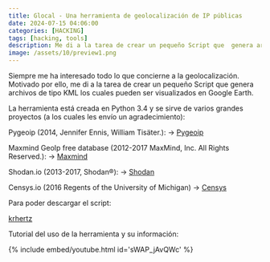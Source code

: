 ```yaml
---
title: Glocal - Una herramienta de geolocalización de IP públicas
date: 2024-07-15 04:06:00 
categories: [HACKING]
tags: [hacking, tools]
description: Me di a la tarea de crear un pequeño Script que  genera archivos de tipo KML los cuales pueden ser visualizados en Google Earth.
image: /assets/10/preview1.png
---
```


Siempre me ha interesado todo lo que concierne a la geolocalización. Motivado por ello, me di a la tarea de crear un pequeño Script que  genera archivos de tipo KML los cuales pueden ser visualizados en Google Earth.

La herramienta está creada en Python 3.4 y se sirve de varios grandes proyectos (a los cuales les envío un agradecimiento):

Pygeoip (2014, Jennifer Ennis, William Tisäter.): -> [Pygeoip](https://pygeoip.readthedocs.io/en/v0.3.2/)

Maxmind GeoIp free database (2012-2017 MaxMind, Inc. All Rights Reserved.): ->  [Maxmind](https://dev.maxmind.com/geoip/geolite2-free-geolocation-data)


Shodan.io (2013-2017, Shodan®): -> [Shodan](https://www.shodan.io)


Censys.io (2016 Regents of the University of Michigan) -> [Censys](https://www.censys.io) 


Para poder descargar el script: 

[krhertz](https://github.com/krhertz/Glocal)


Tutorial del uso de la herramienta y su información:

{% include embed/youtube.html id='sWAP_jAvQWc' %}
